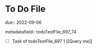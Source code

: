 # To Do File

due:: 2022-09-06

metadatafield:: todoTestFile_697_74

- [ ] Task of todoTestFile_697 1 [[Query me]]
